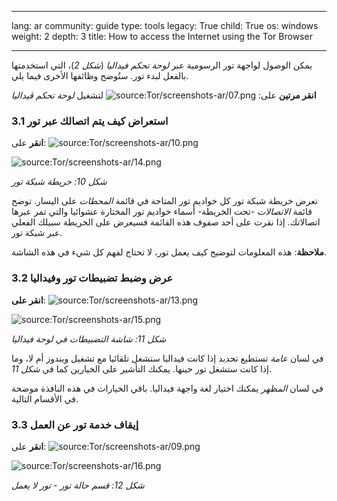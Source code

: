 

---

lang: ar
community: guide
type: tools
legacy: True
child: True
os: windows
weight: 2
depth: 3
title: How to access the Internet using the Tor Browser

---

<p>يمكن الوصول لواجهة تور الرسومية عبر <i>لوحة تحكم فيداليا</i> (<i>شكل 2</i>)، التي استخدمتها بالفعل لبدء تور. ستُوضح وظائفها الأخرى فيما يلي.</p>

<p><strong>انقر مرتين</strong> على: <img alt="source:Tor/screenshots-ar/07.png" src="/sites/securitybkp.ngoinabox.org/files/u5/tor-ar/07.png" title="source:Tor/screenshots-ar/07.png" /> لتشغيل <i>لوحة تحكم ڤيداليا</i></p>

<h3>3.1 استعراض كيف يتم اتصالك عبر تور</h3>

<p><strong>انقر</strong> على: <img alt="source:Tor/screenshots-ar/10.png" src="/sites/securitybkp.ngoinabox.org/files/u5/tor-ar/10.png" title="source:Tor/screenshots-ar/10.png" /></p>

<p><img alt="source:Tor/screenshots-ar/14.png" src="/sites/securitybkp.ngoinabox.org/files/u5/tor-ar/14.png" title="source:Tor/screenshots-ar/14.png" /></p>

<p><i>شكل 10: خريطة شبكة تور</i></p>

<p>تعرض خريطة شبكة تور كل خواديم تور المتاحة في قائمة <i>المحطات</i> على اليسار. توضح قائمة <i>الاتصالات</i> -تحت الخريطة- أسماء خواديم تور المختارة عشوائيا والتي تمر عبرها اتصالاتك. إذا نقرت على أحد صفوف هذه القائمة فسيعرض على الخريطة سبيلك الفعلي عبر شبكة تور.</p>

<p><strong>ملاحظة</strong>: هذه المعلومات لتوضيح كيف يعمل تور، لا تحتاج لفهم كل شيء في هذه الشاشة.</p>

<h3>3.2 عرض وضبط تضبيطات تور وفيداليا</h3>

<p><strong>انقر على</strong>: <img alt="source:Tor/screenshots-ar/13.png" src="/sites/securitybkp.ngoinabox.org/files/u5/tor-ar/13.png" title="source:Tor/screenshots-ar/13.png" /></p>

<p><img alt="source:Tor/screenshots-ar/15.png" src="/sites/securitybkp.ngoinabox.org/files/u5/tor-ar/15.png" title="source:Tor/screenshots-ar/15.png" /></p>

<p><i>شكل 11: شاشة التضبيطات في لوحة فيداليا</i></p>

<p>في لسان <i>عامة</i> تستطيع تحديد إذا كانت فيداليا ستشغل تلقائيا مع تشغيل ويندوز أم لا، وما إذا كانت ستشغل تور حينها. يمكنك التأشير على الخيارين كما في <i>شكل 11</i>.</p>

<p>في لسان <i>المظهر</i> يمكنك اختيار لغة واجهة فيداليا. باقي الخيارات في هذه النافذة موضحة في الأقسام التالية.</p>

<h3>3.3 إيقاف خدمة تور عن العمل</h3>

<p><strong>انقر</strong> على: <img alt="source:Tor/screenshots-ar/09.png" src="/sites/securitybkp.ngoinabox.org/files/u5/tor-ar/09.png" title="source:Tor/screenshots-ar/09.png" /></p>

<p><img alt="source:Tor/screenshots-ar/16.png" src="/sites/securitybkp.ngoinabox.org/files/u5/tor-ar/16.png" title="source:Tor/screenshots-ar/16.png" /></p>

<p><i>شكل 12: قسم حالة تور - تور لا يعمل</i></p>


